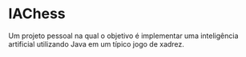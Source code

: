 # IAChess

Um projeto pessoal na qual o objetivo é implementar uma inteligência artificial utilizando Java em um típico jogo de xadrez.
